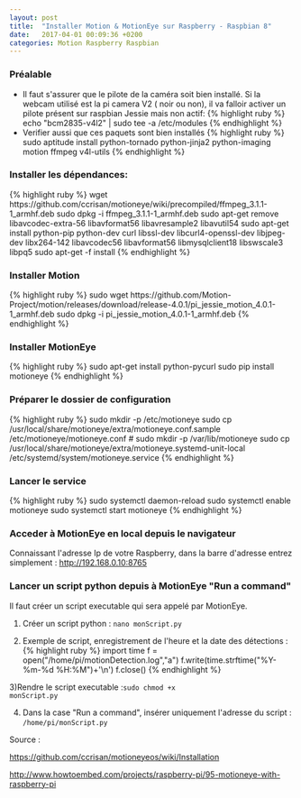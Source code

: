 ```yaml
---
layout: post
title:  "Installer Motion & MotionEye sur Raspberry - Raspbian 8"
date:   2017-04-01 00:09:36 +0200
categories: Motion Raspberry Raspbian
---
```


<h3>Préalable</h3>
<ul>
<li>
Il faut s'assurer que le pilote de la caméra soit bien installé. Si la webcam utilisé est la pi camera V2 ( noir ou non), il va falloir activer un pilote présent sur raspbian Jessie mais non actif:
{% highlight ruby %}
echo "bcm2835-v4l2" | sudo tee -a /etc/modules
{% endhighlight %}


</li>
<li> Verifier aussi que ces paquets sont bien installés
{% highlight ruby %}
sudo aptitude install python-tornado python-jinja2 python-imaging motion ffmpeg v4l-utils
{% endhighlight %}
</li>
</ul>


<h3>Installer les dépendances:</h3>
{% highlight ruby %}
wget https://github.com/ccrisan/motioneye/wiki/precompiled/ffmpeg_3.1.1-1_armhf.deb
sudo dpkg -i ffmpeg_3.1.1-1_armhf.deb
sudo apt-get remove libavcodec-extra-56 libavformat56 libavresample2 libavutil54
sudo apt-get install python-pip python-dev curl libssl-dev libcurl4-openssl-dev libjpeg-dev libx264-142 libavcodec56 libavformat56 libmysqlclient18 libswscale3 libpq5
sudo apt-get -f install
{% endhighlight %}

<h3>Installer Motion</h3>
{% highlight ruby %}
sudo wget https://github.com/Motion-Project/motion/releases/download/release-4.0.1/pi_jessie_motion_4.0.1-1_armhf.deb
sudo dpkg -i pi_jessie_motion_4.0.1-1_armhf.deb
{% endhighlight %}

<h3>Installer MotionEye</h3>
{% highlight ruby %}
sudo apt-get install python-pycurl
sudo pip install motioneye
{% endhighlight %}



<h3> Préparer le dossier de configuration</h3>
{% highlight ruby %}
sudo mkdir -p /etc/motioneye
sudo cp /usr/local/share/motioneye/extra/motioneye.conf.sample /etc/motioneye/motioneye.conf
#
sudo mkdir -p /var/lib/motioneye
sudo cp /usr/local/share/motioneye/extra/motioneye.systemd-unit-local /etc/systemd/system/motioneye.service
{% endhighlight %}

<h3>Lancer le service</h3>
{% highlight ruby %}
sudo systemctl daemon-reload
sudo systemctl enable motioneye
sudo systemctl start motioneye
{% endhighlight %}

<h3> Acceder à MotionEye en local depuis le navigateur </h3>

Connaissant l'adresse Ip de votre Raspberry, dans la barre d'adresse entrez simplement :  http://192.168.0.10:8765

<h3> Lancer un script python depuis à MotionEye  "Run a command" </h3>

Il faut créer un script executable qui sera appelé par MotionEye.

1) Créer un script python : <code>nano monScript.py</code>

2) Exemple de script, enregistrement de l'heure et la date des détections : 
{% highlight ruby %}
import time
f = open("/home/pi/motionDetection.log","a")
f.write(time.strftime("%Y-%m-%d %H:%M")+'\n')
f.close()
{% endhighlight %}

3)Rendre le script executable :<code>sudo chmod +x monScript.py</code>

4) Dans la case "Run a command", insérer uniquement l'adresse du script : <code>/home/pi/monScript.py </code>



Source :

<a href="https://github.com/ccrisan/motioneyeos/wiki/Installation" target="_blanck">https://github.com/ccrisan/motioneyeos/wiki/Installation</a>

<a href="http://www.howtoembed.com/projects/raspberry-pi/95-motioneye-with-raspberry-pi" target="_blanck">http://www.howtoembed.com/projects/raspberry-pi/95-motioneye-with-raspberry-pi</a>
